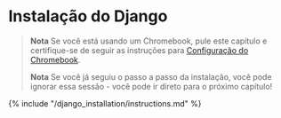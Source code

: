 # Instalação do Django

> **Nota** Se você está usando um Chromebook, pule este capítulo e certifique-se de seguir as instruções para [ Configuração do Chromebook](../chromebook_setup/README.md).
> 
> **Nota** Se você já seguiu o passo a passo da instalação, você pode ignorar essa sessão - você pode ir direto para o próximo capítulo!

{% include "/django_installation/instructions.md" %}
